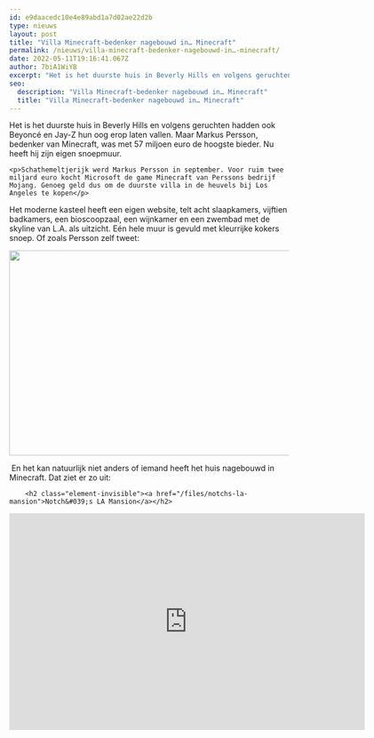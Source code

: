```yaml
---
id: e9daacedc10e4e89abd1a7d02ae22d2b
type: nieuws
layout: post
title: "Villa Minecraft-bedenker nagebouwd in… Minecraft"
permalink: /nieuws/villa-minecraft-bedenker-nagebouwd-in…-minecraft/
date: 2022-05-11T19:16:41.067Z
author: 7biA1WiYB
excerpt: "Het is het duurste huis in Beverly Hills en volgens geruchten hadden ook Beyoncé en Jay-Z hun oog erop laten vallen. Maar Markus Persson, bedenker van Minecraft, was met 57 miljoen euro de hoogste bieder. Nu heeft hij zijn eigen snoepmuur.  "
seo:
  description: "Villa Minecraft-bedenker nagebouwd in… Minecraft"
  title: "Villa Minecraft-bedenker nagebouwd in… Minecraft"
---
```

Het is het duurste huis in Beverly Hills en volgens geruchten hadden ook Beyoncé en Jay-Z hun oog erop laten vallen. Maar Markus Persson, bedenker van Minecraft, was met 57 miljoen euro de hoogste bieder. Nu heeft hij zijn eigen snoepmuur.  

    <p>Schathemeltjerijk werd Markus Persson in september. Voor ruim twee miljard euro kocht Microsoft de game Minecraft van Perssons bedrijf Mojang. Genoeg geld dus om de duurste villa in de heuvels bij Los Angeles te kopen</p>
<p>Het moderne kasteel heeft een eigen website, telt acht slaapkamers, vijftien badkamers, een bioscoopzaal, een wijnkamer en een zwembad met de skyline van L.A. als uitzicht. Eén hele muur is gevuld met kleurrijke kokers snoep. Of zoals Persson zelf tweet:</p>
<p><div class="media media-element-container media-default"><div id="file-1100" class="file file-image file-image-png">

        
  
  <div class="content">
    <img height="369" width="560" class="media-element file-default" src="https://7dagen.netlify.app/sites/default/files/18.png" alt="">  </div>

  
</div>
</div>
<p> En het kan natuurlijk niet anders of iemand heeft het huis nagebouwd in Minecraft. Dat ziet er zo uit:</p>
<p><div class="media media-element-container media-default"><div id="file-1128" class="file file-video file-video-youtube">

        <h2 class="element-invisible"><a href="/files/notchs-la-mansion">Notch&#039;s LA Mansion</a></h2>
    
  
  <div class="content">
    <div class="media-youtube-video media-element file-default media-youtube-1">
  <iframe class="media-youtube-player" width="640" height="390" title="Notch&#039;s LA Mansion" src="https://www.youtube.com/embed/CdW8pmM1Ji8?wmode=opaque&controls=" name="Notch&#039;s LA Mansion" frameborder="0" allowfullscreen="">Video van Notch&amp;#039;s LA Mansion</iframe>
</div>
  </div>

  
</div>
</div>  
